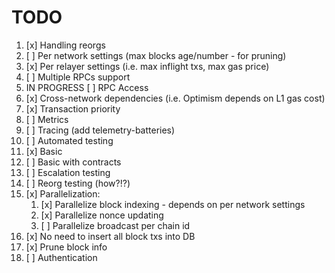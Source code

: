 # TODO

1. [x] Handling reorgs
2. [ ] Per network settings (max blocks age/number - for pruning)
3. [x] Per relayer settings (i.e. max inflight txs, max gas price)
4. [ ] Multiple RPCs support
5. IN PROGRESS [ ] RPC Access
6. [x] Cross-network dependencies (i.e. Optimism depends on L1 gas cost)
7. [x] Transaction priority
8. [ ] Metrics
9. [ ] Tracing (add telemetry-batteries)
10. [ ] Automated testing
   1. [x] Basic
   2. [ ] Basic with contracts
   3. [ ] Escalation testing
   4. [ ] Reorg testing (how?!?)
11. [x] Parallelization:
    1.  [x] Parallelize block indexing - depends on per network settings
    2.  [x] Parallelize nonce updating
    3.  [ ] Parallelize broadcast per chain id
12. [x] No need to insert all block txs into DB
13. [x] Prune block info
14. [ ] Authentication

